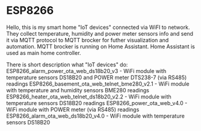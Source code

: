 # ESP8266

Hello,
this is my smart home "IoT devices" connected via WiFI to network. 
They collect temperature, humidity and power meter sensors info and send it via MQTT protocol to MQTT brocker for futher visualization and automation. 
MQTT brocker is running on Home Assistant.
Home Assistant is used as main home controller.

There is short description what "IoT devices" do:
ESP8266_alarm_power_ota_web_ds18b20_v3 - WiFi module with temperature sensors DS18B20 and POWER meter DTS238-7 (via RS485) readings
ESP8266_basement_ota_web_telnet_bme280_v2.1 - WiFi module with temperature and humidity sensors BME280 readings
ESP8266_heater_ota_web_telnet_ds18b20_v2.2 - WiFi module with temperature sensors DS18B20 readings
ESP8266_power_ota_web_v4.0 - WiFi module with POWER meter (via RS485) readings
ESP8266_alarm_ota_web_ds18b20_v4.0 - WiFi module with temperature sensors DS18B20
